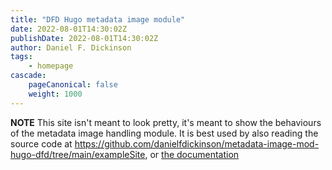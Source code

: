 ```yaml
---
title: "DFD Hugo metadata image module"
date: 2022-08-01T14:30:02Z
publishDate: 2022-08-01T14:30:02Z
author: Daniel F. Dickinson
tags:
    - homepage
cascade:
    pageCanonical: false
    weight: 1000
---
```


**NOTE** This site isn't meant to look pretty, it's meant to show the behaviours
of the metadata image handling module. It is best used by also reading the
source code at <https://github.com/danielfdickinson/metadata-image-mod-hugo-dfd/tree/main/exampleSite>, or [the documentation](../docs/readme)
